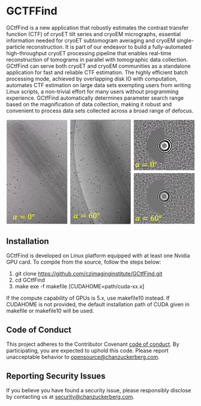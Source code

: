 # GCTFFind
GCtfFind is a new application that robustly estimates the contrast transfer function (CTF) of cryoET tilt series and cryoEM micrographs, essential information needed for cryoET subtomogram averaging and cryoEM single-particle reconstruction. It is part of our endeavor to build a fully-automated high-throughput cryoET processing pipeline that enables real-time reconstruction of tomograms in parallel with tomographic data collection. GCtfFind can serve both cryoET and cryoEM communities as a standalone application for fast and reliable CTF estimation. The highly efficient batch processing mode, achieved by overlapping disk IO with computation, automates CTF estimation on large data sets exempting users from writing Linux scripts, a non-trivial effort for many users without programming experience. GCtfFind automatically determines parameter search range based on the magnification of data collection, making it robust and convenient to process data sets collected across a broad range of defocus.

![ReadmeImg](https://github.com/czimaginginstitute/GCtfFind/blob/main/docs/ReadmeImg.png)

## Installation
GCtfFind is developed on Linux platform equipped with at least one Nvidia GPU card. To compile from the source, follow the steps below:

1.	git clone https://github.com/czimaginginstitute/GCtfFind.git
2.	cd GCtfFind 
3.	make exe -f makefile [CUDAHOME=path/cuda-xx.x]

If the compute capability of GPUs is 5.x, use makefile10 instead. If CUDAHOME is not provided, the default installation path of CUDA given in makefile or makefile10 will be used.

## Code of Conduct

This project adheres to the Contributor Covenant [code of conduct](https://github.com/chanzuckerberg/.github/blob/master/CODE_OF_CONDUCT.md). By participating, you are expected to uphold this code. Please report unacceptable behavior to [opensource@chanzuckerberg.com](mailto:opensource@chanzuckerberg.com).

## Reporting Security Issues

If you believe you have found a security issue, please responsibly disclose by contacting us at [security@chanzuckerberg.com](mailto:security@chanzuckerberg.com).
